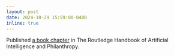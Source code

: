 ```yaml
---
layout: post
date: 2024-10-29 15:59:00-0400
inline: true
---
```


Published <a href="https://galjak.com/publications/">a book chapter</a> in The Routledge Handbook of Artificial Intelligence and Philanthropy.